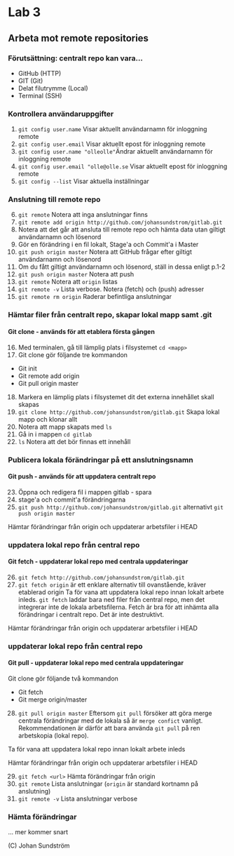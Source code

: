 # Lab 3

## Arbeta mot remote repositories

### Förutsättning: centralt repo kan vara...
* GitHub (HTTP)
* GIT (Git)
* Delat filutrymme (Local) 
* Terminal (SSH)

### Kontrollera användaruppgifter
1. ```git config user.name``` Visar aktuellt användarnamn för inloggning remote
2. ```git config user.email``` Visar aktuellt epost för inloggning remote
3. ```git config user.name "olleolle"```Ändrar aktuellt användarnamn för inloggning remote
4. ```git config user.email "olle@olle.se``` Visar aktuellt epost för inloggning remote
5. ```git config --list``` Visar aktuella inställningar

### Anslutning till remote repo
6. ```git remote``` Notera att inga anslutningar finns
7. ```git remote add origin http://github.com/johansundstrom/gitlab.git``` 
8. Notera att det går att ansluta till remote repo och hämta data utan giltigt användarnamn och lösenord
9. Gör en förändring i en fil lokalt, Stage'a och Commit'a i Master
10. ```git push origin master``` Notera att GitHub frågar efter giltigt användarnamn och lösenord
11. Om du fått giltigt användarnamn och lösenord, ställ in dessa enligt p.1-2
12. ```git push origin master``` Notera att push 
13. ```git remote``` Notera att ```origin``` listas
14. ```git remote -v``` Lista verbose. Notera (fetch) och (push) adresser
15. ```git remote rm origin``` Raderar befintliga anslutningar

### Hämtar filer från centralt repo, skapar lokal mapp samt .git 
#### Git clone - används för att etablera första gången
16. Med terminalen, gå till lämplig plats i filsystemet ```cd <mapp>```
17. Git clone gör följande tre kommandon
* Git init
* Git remote add origin <url>
* Git pull origin master
18. Markera en lämplig plats i filsystemet dit det externa innehållet skall skapas
19. ```git clone http://github.com/johansundstrom/gitlab.git``` Skapa lokal mapp och klonar allt
20. Notera att mapp skapats med ```ls```
21. Gå in i mappen ```cd gitlab```
22. ```ls``` Notera att det bör finnas ett innehåll
 
### Publicera lokala förändringar på ett anslutningsnamn
#### Git push - används för att uppdatera centralt repo
23. Öppna och redigera fil i mappen gitlab - spara
24. stage'a och commit'a förändringarna
25. ```git push http://github.com/johansundstrom/gitlab.git``` alternativt ```git push origin master```

Hämtar förändringar från origin och uppdaterar arbetsfiler i HEAD
### uppdatera lokal repo från central repo
#### Git fetch - uppdaterar lokal repo med centrala uppdateringar
26. ```git fetch http://github.com/johansundstrom/gitlab.git```
27. ```git fetch origin``` är ett enklare alternativ till ovanstående, kräver etablerad origin
Ta för vana att uppdatera lokal repo innan lokalt arbete inleds.
```git fetch``` laddar bara ned filer från central repo, men det integrerar inte de lokala arbetsfilerna. Fetch är bra för att inhämta alla förändringar i centralt repo. Det är inte destruktivt.

Hämtar förändringar från origin och uppdaterar arbetsfiler i HEAD
### uppdaterar lokal repo från central repo
#### Git pull - uppdaterar lokal repo med centrala uppdateringar
Git clone gör följande två kommandon
* Git fetch
* Git merge origin/master
28. ```git pull origin master```
Eftersom ```git pull``` försöker att göra merge centrala förändringar med de lokala så är ```merge confict``` vanligt. Rekommendationen är därför att bara använda ```git pull``` på ren arbetskopia (lokal repo).

Ta för vana att uppdatera lokal repo innan lokalt arbete inleds

Hämtar förändringar från origin och uppdaterar arbetsfiler i HEAD

29. ```git fetch <url>``` Hämta förändringar från origin
30. ```git remote``` Lista anslutningar (```origin``` är standard kortnamn på anslutning)
31. ```git remote -v``` Lista anslutningar verbose

### 
### Hämta förändringar 
... mer kommer snart

(C) Johan Sundström

